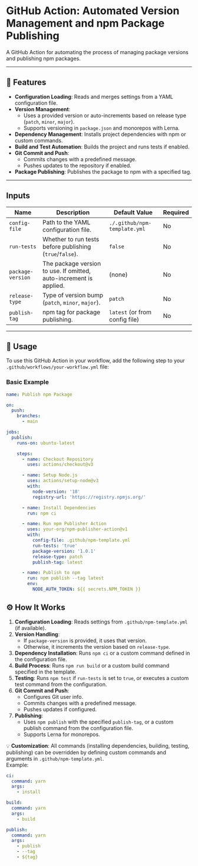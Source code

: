 # GitHub Action: Automated Version Management and npm Package Publishing

A GitHub Action for automating the process of managing package versions and publishing npm packages.

---

## 📌 Features

- **Configuration Loading**: Reads and merges settings from a YAML configuration file.
- **Version Management**:
  - Uses a provided version or auto-increments based on release type (`patch`, `minor`, `major`).
  - Supports versioning in `package.json` and monorepos with Lerna.
- **Dependency Management**: Installs project dependencies with npm or custom commands.
- **Build and Test Automation**: Builds the project and runs tests if enabled.
- **Git Commit and Push**:
  - Commits changes with a predefined message.
  - Pushes updates to the repository if enabled.
- **Package Publishing**: Publishes the package to npm with a specified tag.

---

## Inputs

| Name             | Description                                                              | Default Value                        | Required |
| --------------- | ------------------------------------------------------------------------ | ------------------------------------ | -------- |
| `config-file`   | Path to the YAML configuration file.                                    | `./.github/npm-template.yml`         | No       |
| `run-tests`     | Whether to run tests before publishing (`true`/`false`).                 | `false`                              | No       |
| `package-version` | The package version to use. If omitted, auto-increment is applied.   | (none)                               | No       |
| `release-type`  | Type of version bump (`patch`, `minor`, `major`).                      | `patch`                              | No       |
| `publish-tag`   | npm tag for package publishing.                                        | `latest` (or from config file)       | No       |

---

## 🚀 Usage

To use this GitHub Action in your workflow, add the following step to your `.github/workflows/your-workflow.yml` file:

### Basic Example

```yaml
name: Publish npm Package

on:
  push:
    branches:
      - main

jobs:
  publish:
    runs-on: ubuntu-latest

    steps:
      - name: Checkout Repository
        uses: actions/checkout@v3

      - name: Setup Node.js
        uses: actions/setup-node@v3
        with:
          node-version: '18'
          registry-url: 'https://registry.npmjs.org/'

      - name: Install Dependencies
        run: npm ci

      - name: Run npm Publisher Action
        uses: your-org/npm-publisher-action@v1
        with:
          config-file: .github/npm-template.yml
          run-tests: 'true'
          package-version: '1.0.1'
          release-type: patch
          publish-tag: latest

      - name: Publish to npm
        run: npm publish --tag latest
        env:
          NODE_AUTH_TOKEN: ${{ secrets.NPM_TOKEN }}
```

## ⚙️ How It Works

1. **Configuration Loading**: Reads settings from `.github/npm-template.yml` (if available).
2. **Version Handling**:
   - If `package-version` is provided, it uses that version.
   - Otherwise, it increments the version based on `release-type`.
3. **Dependency Installation**: Runs `npm ci` or a custom command defined in the configuration file.
4. **Build Process**: Runs `npm run build` or a custom build command specified in the template.
5. **Testing**: Runs `npm test` if `run-tests` is set to `true`, or executes a custom test command from the configuration.
6. **Git Commit and Push**:
   - Configures Git user info.
   - Commits changes with a predefined message.
   - Pushes updates if configured.
7. **Publishing**:
   - Uses `npm publish` with the specified `publish-tag`, or a custom publish command from the configuration file.
   - Supports Lerna for monorepos.

💡 **Customization**:
All commands (installing dependencies, building, testing, publishing) can be overridden by defining custom commands and arguments in `.github/npm-template.yml`.  
Example:
```yaml
ci:
  command: yarn
  args:
    - install

build:
  command: yarn
  args:
    - build

publish:
  command: yarn
  args:
    - publish
    - --tag
    - ${tag}
```
